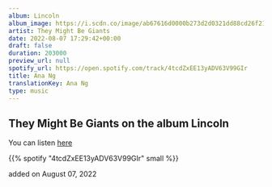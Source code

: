 ```yaml
---
album: Lincoln
album_image: https://i.scdn.co/image/ab67616d0000b273d2d0321dd88cd26f21cdaeaa
artist: They Might Be Giants
date: 2022-08-07 17:29:42+00:00
draft: false
duration: 203000
preview_url: null
spotify_url: https://open.spotify.com/track/4tcdZxEE13yADV63V99GIr
title: Ana Ng
translationKey: Ana Ng
type: music
---
```


## They Might Be Giants on the album Lincoln

You can listen [here](https://open.spotify.com/track/4tcdZxEE13yADV63V99GIr)

{{% spotify "4tcdZxEE13yADV63V99GIr" small %}}

added on August 07, 2022